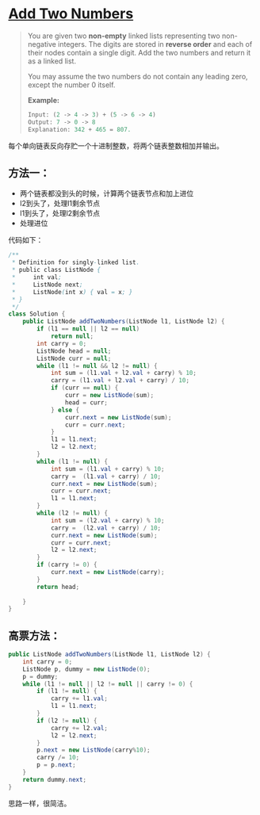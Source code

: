 # [Add Two Numbers][1]

> You are given two **non-empty** linked lists representing two non-negative integers. The digits are stored in **reverse order** and each of their nodes contain a single digit. Add the two numbers and return it as a linked list.
>
> You may assume the two numbers do not contain any leading zero, except the number 0 itself.
>
> **Example:**
>
> ```java
> Input: (2 -> 4 -> 3) + (5 -> 6 -> 4)
> Output: 7 -> 0 -> 8
> Explanation: 342 + 465 = 807.
> ```

每个单向链表反向存贮一个十进制整数，将两个链表整数相加并输出。



## 方法一：

* 两个链表都没到头的时候，计算两个链表节点和加上进位
* l2到头了，处理l1剩余节点
* l1到头了，处理l2剩余节点
* 处理进位



代码如下：

```java
/**
 * Definition for singly-linked list.
 * public class ListNode {
 *     int val;
 *     ListNode next;
 *     ListNode(int x) { val = x; }
 * }
 */
class Solution {
    public ListNode addTwoNumbers(ListNode l1, ListNode l2) {
        if (l1 == null || l2 == null)
            return null;
        int carry = 0;
        ListNode head = null;
        ListNode curr = null;
        while (l1 != null && l2 != null) {
            int sum = (l1.val + l2.val + carry) % 10;
            carry = (l1.val + l2.val + carry) / 10;
            if (curr == null) {
                curr = new ListNode(sum);
                head = curr;
            } else {
                curr.next = new ListNode(sum);
                curr = curr.next;
            }
            l1 = l1.next;
            l2 = l2.next;
        }
        while (l1 != null) {
            int sum = (l1.val + carry) % 10;
            carry =  (l1.val + carry) / 10;
            curr.next = new ListNode(sum);
            curr = curr.next;
            l1 = l1.next;
        }
        while (l2 != null) {
            int sum = (l2.val + carry) % 10;
            carry =  (l2.val + carry) / 10;
            curr.next = new ListNode(sum);
            curr = curr.next;
            l2 = l2.next;
        }
        if (carry != 0) {
            curr.next = new ListNode(carry);
        }
        return head;
        
    }
}
```



## 高票方法：

```java
public ListNode addTwoNumbers(ListNode l1, ListNode l2) {
    int carry = 0;
    ListNode p, dummy = new ListNode(0);
    p = dummy;
    while (l1 != null || l2 != null || carry != 0) {
        if (l1 != null) {
            carry += l1.val;
            l1 = l1.next;
        }
        if (l2 != null) {
            carry += l2.val;
            l2 = l2.next;
        }
        p.next = new ListNode(carry%10);
        carry /= 10;
        p = p.next;
    }
    return dummy.next;
}
```

思路一样，很简洁。



[1]: https://leetcode.com/problems/add-two-numbers/